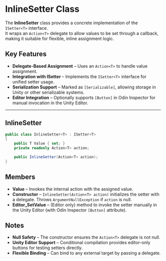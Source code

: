 # InlineSetter Class

The **InlineSetter<T>** class provides a concrete implementation of the `ISetter<T>` interface.  
It wraps an `Action<T>` delegate to allow values to be set through a callback, making it suitable for flexible, inline assignment logic.

## Key Features
- **Delegate-Based Assignment** – Uses an `Action<T>` to handle value assignment.
- **Integration with ISetter<T>** – Implements the `ISetter<T>` interface for unified setter usage.
- **Serialization Support** – Marked as `[Serializable]`, allowing storage in Unity or other serializable systems.
- **Editor Integration** – Optionally supports `[Button]` in Odin Inspector for manual invocation in the Unity Editor.

---

## InlineSetter<T>

```csharp
public class InlineSetter<T> : ISetter<T>
{
    public T Value { set; }
    private readonly Action<T> action;

    public InlineSetter(Action<T> action);
}
```
## Members
- **Value** – Invokes the internal action with the assigned value.
- **Constructor** – `InlineSetter(Action<T> action)` initializes the setter with a delegate. Throws `ArgumentNullException` if `action` is null.
- **Editor_SetValue** – (Editor only) method to invoke the setter manually in the Unity Editor (with Odin Inspector `[Button]` attribute).

## Notes
- **Null Safety** – The constructor ensures the `Action<T>` delegate is not null.
- **Unity Editor Support** – Conditional compilation provides editor-only buttons for testing setters directly.
- **Flexible Binding** – Can bind to any external target by passing a delegate.